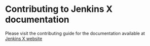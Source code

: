 # Contributing to Jenkins X documentation

Please visit the contributing guide for the documentation available at [Jenkins X website](https://jenkins-x.io/contribute/documentation/)